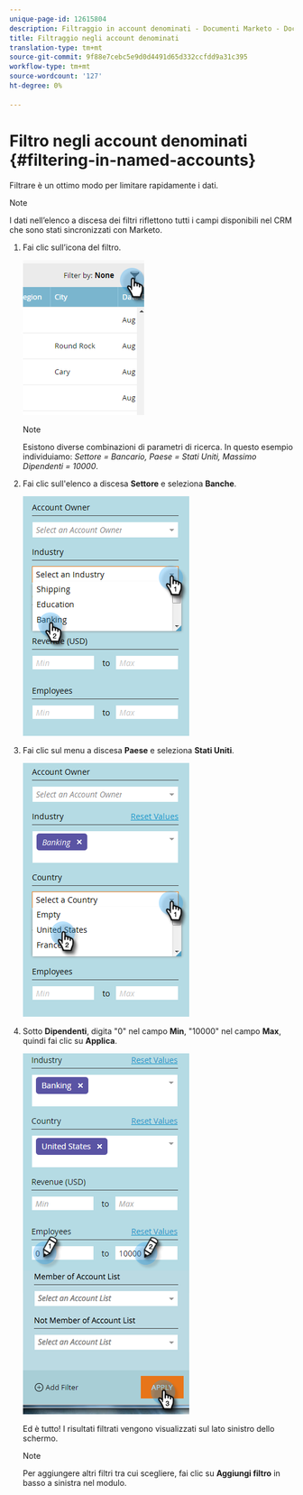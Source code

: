 ```yaml
---
unique-page-id: 12615804
description: Filtraggio in account denominati - Documenti Marketo - Documentazione del prodotto
title: Filtraggio negli account denominati
translation-type: tm+mt
source-git-commit: 9f88e7cebc5e9d0d4491d65d332ccfdd9a31c395
workflow-type: tm+mt
source-wordcount: '127'
ht-degree: 0%

---
```



# Filtro negli account denominati {#filtering-in-named-accounts}

Filtrare è un ottimo modo per limitare rapidamente i dati.

>[!NOTE]
>
>I dati nell’elenco a discesa dei filtri riflettono tutti i campi disponibili nel CRM che sono stati sincronizzati con Marketo.

1. Fai clic sull’icona del filtro.

   ![](assets/filter-one.png)

   >[!NOTE]
   >
   >Esistono diverse combinazioni di parametri di ricerca. In questo esempio individuiamo: _Settore = Bancario, Paese = Stati Uniti, Massimo Dipendenti = 10000_.

1. Fai clic sull&#39;elenco a discesa **Settore** e seleziona **Banche**.

   ![](assets/filter-2.png)

1. Fai clic sul menu a discesa **Paese** e seleziona **Stati Uniti**.

   ![](assets/filter-3.png)

1. Sotto **Dipendenti**, digita &quot;0&quot; nel campo **Min**, &quot;10000&quot; nel campo **Max**, quindi fai clic su **Applica**.

   ![](assets/four-2.png)

   Ed è tutto! I risultati filtrati vengono visualizzati sul lato sinistro dello schermo.

   >[!NOTE]
   >
   >Per aggiungere altri filtri tra cui scegliere, fai clic su **Aggiungi filtro** in basso a sinistra nel modulo.
